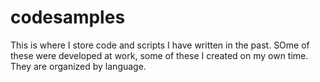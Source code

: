 # codesamples
This is where I store code and scripts I have written in the past. SOme of these were developed at work, some of these I created on my own time. They are organized by language.
